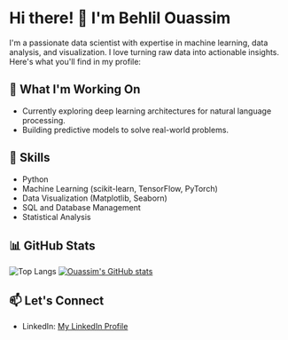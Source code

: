 # Hi there! 👋 I'm Behlil Ouassim

I'm a passionate data scientist with expertise in machine learning, data analysis, and visualization. I love turning raw data into actionable insights. Here's what you'll find in my profile:

## 🔭 What I'm Working On
- Currently exploring deep learning architectures for natural language processing.
- Building predictive models to solve real-world problems.

## 🌱 Skills
- Python
- Machine Learning (scikit-learn, TensorFlow, PyTorch)
- Data Visualization (Matplotlib, Seaborn)
- SQL and Database Management
- Statistical Analysis

## 📊 GitHub Stats
![Top Langs](https://github-readme-stats.vercel.app/api/top-langs/?username=behlil&layout=compact)
[![Ouassim's GitHub stats](https://github-readme-stats.vercel.app/api?username=behlil)](https://github.com/behlil/github-readme-stats&show_icons=true&theme=dark)


## 📫 Let's Connect
- LinkedIn: [My LinkedIn Profile](https://www.linkedin.com/in/behlil)

